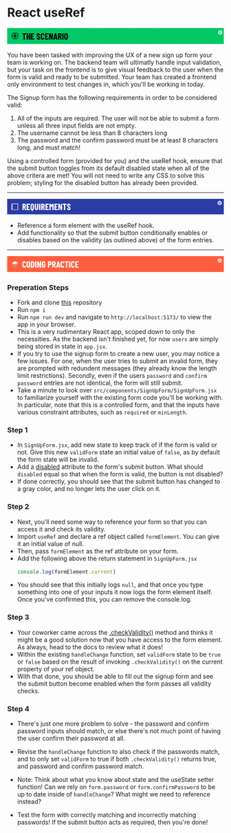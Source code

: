 # React useRef
![scenario](./assets/banner-scenario.png)

You have been tasked with improving the UX of a new sign up form your team is working on. 
The backend team will ultimatly handle input validation, but your task on the frontend is to give visual feedback to the user when the form is valid and ready to be submitted. Your team has created a frontend only environment to test changes in, which you'll be working in today.

The Signup form has the following requirements in order to be considered valid: 

1. All of the inputs are required. The user will not be able to submit a form unless all three input fields are not empty.
1. The username cannot be less than 8 characters long
1. The password and the confirm password must be at least 8 characters long, and must match! 

Using a controlled form (provided for you) and the useRef hook, ensure that the submit button toggles from its default disabled state when all of the above critera are met! You will not need to write any CSS to solve this problem; styling for the disabled button has already been provided.

---

![requirements](./assets/banner-requirements.png)

- Reference a form element with the useRef hook.
- Add functionality so that the submit button conditionally enables or disables based on the validity (as outlined above) of the form entries.

---

![coding practice](./assets/banner-coding.png)

### Preperation Steps

- Fork and clone [this](https://git.generalassemb.ly/SEI-Standard-Curriculum/M3L14-useRef-wbp) repository
- Run `npm i`
- Run `npm run dev` and navigate to `http://localhost:5173/` to view the app in your browser.
- This is a very rudimentary React app, scoped down to only the necessities. As the backend isn't finished yet, for now `users` are simply being stored in state in `app.jsx`. 
- If you try to use the signup form to create a new user, you may notice a few issues. For one, when the user tries to submit an invalid form, they are prompted with redundent messages (they already know the length limit restrictions). Secondly, even if the users `password` and `confirm password` entries are not identical, the form will still submit.
- Take a minute to look over `src/components/SignUpForm/SignUpForm.jsx` to familiarize yourself with the existing form code you'll be working with. In particular, note that this is a controlled form, and that the inputs have various constraint attributes, such as `required` or `minLength`.

### Step 1

- In `SignUpForm.jsx`, add new state to keep track of if the form is valid or not. Give this new `validForm` state an initial value of `false`, as by default the form state will be invalid. 
- Add a [disabled](https://developer.mozilla.org/en-US/docs/Web/HTML/Attributes/disabled) attribute to the form's submit button. What should `disabled` equal so that when the form is valid, the button is not disabled?
- If done correctly, you should see that the submit button has changed to a gray color, and no longer lets the user click on it. 

### Step 2

- Next, you'll need some way to reference your form so that you can access it and check its validity.
- Import `useRef` and declare a ref object called `formElement`. You can give it an initial value of null.
- Then, pass `formElement` as the ref attribute on your form.
- Add the following above the return statement in `SignUpForm.jsx`
  ```javascript
  console.log(formElement.current)
  ```
- You should see that this initially logs `null`, and that once you type something into one of your inputs it now logs the form element itself. Once you've confirmed this, you can remove the console.log.

### Step 3

- Your coworker came across the [.checkValidity()](https://developer.mozilla.org/en-US/docs/Web/API/HTMLSelectElement/checkValidity) method and thinks it might be a good solution now that you have access to the form element. As always, head to the docs to review what it does!
- Within the existing `handleChange` function, set `validForm` state to be `true` or `false` based on the result of invoking `.checkValidity()` on the current property of your ref object.
- With that done, you should be able to fill out the signup form and see the submit button become enabled when the form passes all validity checks. 

### Step 4

- There's just one more problem to solve - the password and confirm password inputs should match, or else there's not much point of having the user confirm their password at all. 
- Revise the `handleChange` function to also check if the passwords match, and to only set `validForm` to true if both `.checkValidity()` returns true, and password and confirm password match.

- Note: Think about what you know about state and the useState setter function! Can we rely on `form.password` or `form.confirmPassword` to be up to date inside of `handleChange`? What might we need to reference instead? 

- Test the form with correctly matching and incorrectly matching passwords! If the submit button acts as required, then you're done!

